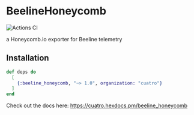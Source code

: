 # BeelineHoneycomb

![Actions CI](https://github.com/NFIBrokerage/beeline_honeycomb/workflows/Actions%20CI/badge.svg)

a Honeycomb.io exporter for Beeline telemetry

## Installation

```elixir
def deps do
  [
    {:beeline_honeycomb, "~> 1.0", organization: "cuatro"}
  ]
end
```

Check out the docs here: https://cuatro.hexdocs.pm/beeline_honeycomb
